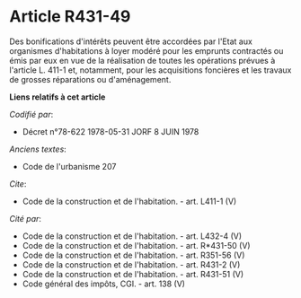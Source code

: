 # Article R431-49

Des bonifications d'intérêts peuvent être accordées par l'Etat aux organismes d'habitations à loyer modéré pour les emprunts
contractés ou émis par eux en vue de la réalisation de toutes les opérations prévues à l'article L. 411-1 et, notamment, pour
les acquisitions foncières et les travaux de grosses réparations ou d'aménagement.

**Liens relatifs à cet article**

_Codifié par_:

  - Décret n°78-622 1978-05-31 JORF 8 JUIN 1978

_Anciens textes_:

  - Code de l'urbanisme 207

_Cite_:

  - Code de la construction et de l'habitation. - art. L411-1 (V)

_Cité par_:

  - Code de la construction et de l'habitation. - art. L432-4 (V)
  - Code de la construction et de l'habitation. - art. R*431-50 (V)
  - Code de la construction et de l'habitation. - art. R351-56 (V)
  - Code de la construction et de l'habitation. - art. R431-2 (V)
  - Code de la construction et de l'habitation. - art. R431-51 (V)
  - Code général des impôts, CGI. - art. 138 (V)
